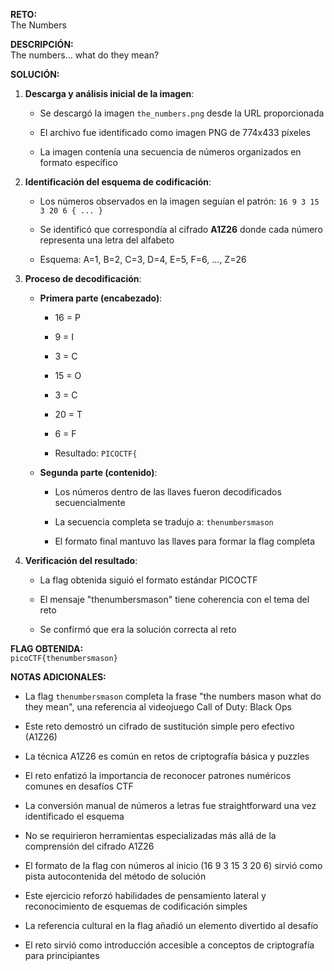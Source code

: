 **RETO:**  
The Numbers

**DESCRIPCIÓN:**  
The numbers... what do they mean?

**SOLUCIÓN:**

1. **Descarga y análisis inicial de la imagen**:
    
    - Se descargó la imagen `the_numbers.png` desde la URL proporcionada
        
    - El archivo fue identificado como imagen PNG de 774x433 píxeles
        
    - La imagen contenía una secuencia de números organizados en formato específico
        
2. **Identificación del esquema de codificación**:
    
    - Los números observados en la imagen seguían el patrón: `16 9 3 15 3 20 6 { ... }`
        
    - Se identificó que correspondía al cifrado **A1Z26** donde cada número representa una letra del alfabeto
        
    - Esquema: A=1, B=2, C=3, D=4, E=5, F=6, ..., Z=26
        
3. **Proceso de decodificación**:
    
    - **Primera parte (encabezado)**:
        
        - 16 = P
            
        - 9 = I
            
        - 3 = C
            
        - 15 = O
            
        - 3 = C
            
        - 20 = T
            
        - 6 = F
            
        - Resultado: `PICOCTF{`
            
    - **Segunda parte (contenido)**:
        
        - Los números dentro de las llaves fueron decodificados secuencialmente
            
        - La secuencia completa se tradujo a: `thenumbersmason`
            
        - El formato final mantuvo las llaves para formar la flag completa
            
4. **Verificación del resultado**:
    
    - La flag obtenida siguió el formato estándar PICOCTF
        
    - El mensaje "thenumbersmason" tiene coherencia con el tema del reto
        
    - Se confirmó que era la solución correcta al reto
        

**FLAG OBTENIDA:**  
`picoCTF{thenumbersmason}`

**NOTAS ADICIONALES:**

- La flag `thenumbersmason` completa la frase "the numbers mason what do they mean", una referencia al videojuego Call of Duty: Black Ops
    
- Este reto demostró un cifrado de sustitución simple pero efectivo (A1Z26)
    
- La técnica A1Z26 es común en retos de criptografía básica y puzzles
    
- El reto enfatizó la importancia de reconocer patrones numéricos comunes en desafíos CTF
    
- La conversión manual de números a letras fue straightforward una vez identificado el esquema
    
- No se requirieron herramientas especializadas más allá de la comprensión del cifrado A1Z26
    
- El formato de la flag con números al inicio (16 9 3 15 3 20 6) sirvió como pista autocontenida del método de solución
    
- Este ejercicio reforzó habilidades de pensamiento lateral y reconocimiento de esquemas de codificación simples
    
- La referencia cultural en la flag añadió un elemento divertido al desafío
    
- El reto sirvió como introducción accesible a conceptos de criptografía para principiantes
